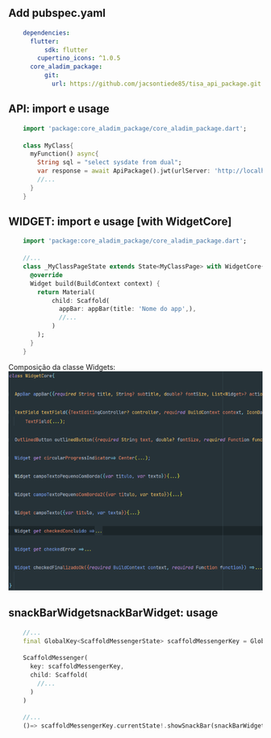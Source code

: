 ## Add pubspec.yaml

```yaml
    dependencies:
      flutter:
          sdk: flutter
        cupertino_icons: ^1.0.5
      core_aladim_package:
          git:
            url: https://github.com/jacsontiede85/tisa_api_package.git
```

## API: import e usage
```dart
    import 'package:core_aladim_package/core_aladim_package.dart';
    
    class MyClass{
      myFunction() async{
        String sql = "select sysdate from dual";
        var response = await ApiPackage().jwt(urlServer: 'http://localhost:8080/api/', sql: sql);
        //...
      }
    }
```

## WIDGET: import e usage [with WidgetCore]
```dart
    import 'package:core_aladim_package/core_aladim_package.dart';

    //...
    class _MyClassPageState extends State<MyClassPage> with WidgetCore{
      @override
      Widget build(BuildContext context) {
        return Material(
            child: Scaffold(
              appBar: appBar(title: 'Nome do app',),
              //...
            )
        );
      }
    }
```

Composição da classe Widgets:
![widgets.dart.png](widgets.dart.png)


## snackBarWidgetsnackBarWidget: usage
```dart
    //...
    final GlobalKey<ScaffoldMessengerState> scaffoldMessengerKey = GlobalKey<ScaffoldMessengerState>();

    ScaffoldMessenger(
      key: scaffoldMessengerKey,
      child: Scaffold(
        //...
      )
    )

    //...
    ()=> scaffoldMessengerKey.currentState!.showSnackBar(snackBarWidget(message: 'Minha mensagem!', erro: true, time: 3));
```